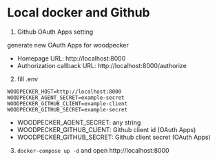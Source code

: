 # Local docker and Github

1. Github OAuth Apps setting

generate new OAuth Apps for woodpecker

* Homepage URL: http://localhost:8000
* Authorization callback URL: http://localhost:8000/authorize


2. fill
.env
```
WOODPECKER_HOST=http://localhost:8000
WOODPECKER_AGENT_SECRET=example-secret
WOODPECKER_GITHUB_CLIENT=example-client
WOODPECKER_GITHUB_SECRET=example-secret
```

* WOODPECKER_AGENT_SECRET: any string
* WOODPECKER_GITHUB_CLIENT: Github client id (OAuth Apps)
* WOODPECKER_GITHUB_SECRET: Github client secret (OAuth Apps)

3. `docker-compose up -d` and open http://localhost:8000


